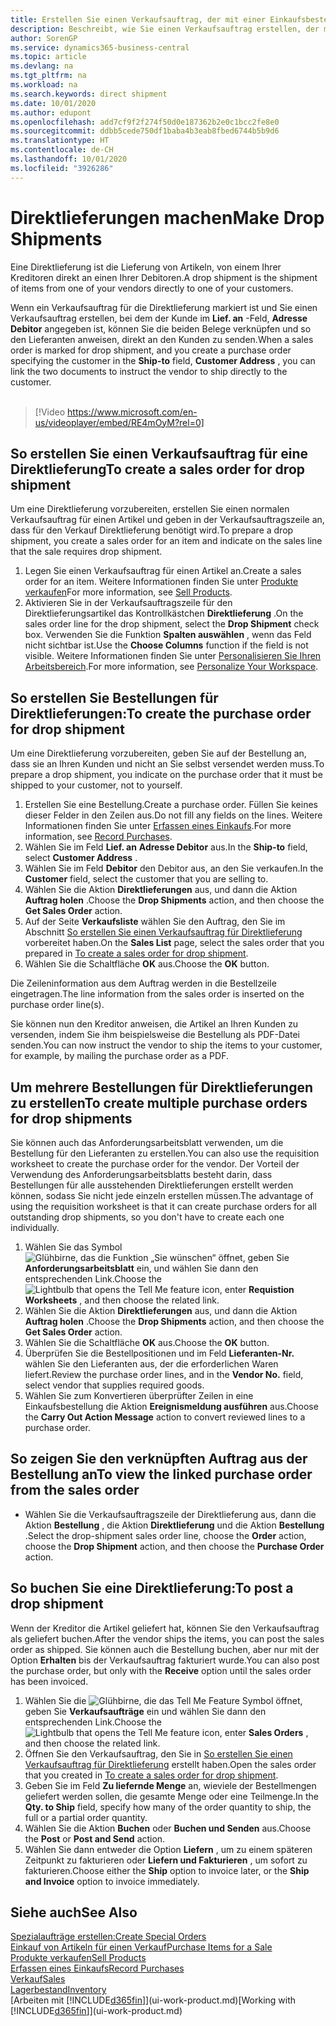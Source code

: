 ```yaml
---
title: Erstellen Sie einen Verkaufsauftrag, der mit einer Einkaufsbestellung für eine direkte Lieferung verknüpft ist | Microsoft Docs
description: Beschreibt, wie Sie einen Verkaufsauftrag erstellen, der mit einer Bestellung verknüpft ist, um sicherzustellen, dass die Artikel vom Kreditor direkt an den Debitor versendet werden
author: SorenGP
ms.service: dynamics365-business-central
ms.topic: article
ms.devlang: na
ms.tgt_pltfrm: na
ms.workload: na
ms.search.keywords: direct shipment
ms.date: 10/01/2020
ms.author: edupont
ms.openlocfilehash: add7cf9f2f274f50d0e187362b2e0c1bcc2fe8e0
ms.sourcegitcommit: ddbb5cede750df1baba4b3eab8fbed6744b5b9d6
ms.translationtype: HT
ms.contentlocale: de-CH
ms.lasthandoff: 10/01/2020
ms.locfileid: "3926286"
---
```

# <a name="make-drop-shipments"></a><span data-ttu-id="ee08b-103">Direktlieferungen machen</span><span class="sxs-lookup"><span data-stu-id="ee08b-103">Make Drop Shipments</span></span>

<span data-ttu-id="ee08b-104">Eine Direktlieferung ist die Lieferung von Artikeln, von einem Ihrer Kreditoren direkt an einen Ihrer Debitoren.</span><span class="sxs-lookup"><span data-stu-id="ee08b-104">A drop shipment is the shipment of items from one of your vendors directly to one of your customers.</span></span>

<span data-ttu-id="ee08b-105">Wenn ein Verkaufsauftrag für die Direktlieferung markiert ist und Sie einen Verkaufsauftrag erstellen, bei dem der Kunde im **Lief. an** -Feld, **Adresse Debitor** angegeben ist, können Sie die beiden Belege verknüpfen und so den Lieferanten anweisen, direkt an den Kunden zu senden.</span><span class="sxs-lookup"><span data-stu-id="ee08b-105">When a sales order is marked for drop shipment, and you create a purchase order specifying the customer in the **Ship-to** field, **Customer Address** , you can link the two documents to instruct the vendor to ship directly to the customer.</span></span>
<br><br>  
  
> [!Video https://www.microsoft.com/en-us/videoplayer/embed/RE4mOyM?rel=0]

## <a name="to-create-a-sales-order-for-drop-shipment"></a><span data-ttu-id="ee08b-106">So erstellen Sie einen Verkaufsauftrag für eine Direktlieferung</span><span class="sxs-lookup"><span data-stu-id="ee08b-106">To create a sales order for drop shipment</span></span>

<span data-ttu-id="ee08b-107">Um eine Direktlieferung vorzubereiten, erstellen Sie einen normalen Verkaufsauftrag für einen Artikel und geben in der Verkaufsauftragszeile an, dass für den Verkauf Direktlieferung benötigt wird.</span><span class="sxs-lookup"><span data-stu-id="ee08b-107">To prepare a drop shipment, you create a sales order for an item and indicate on the sales line that the sale requires drop shipment.</span></span>

1. <span data-ttu-id="ee08b-108">Legen Sie einen Verkaufsauftrag für einen Artikel an.</span><span class="sxs-lookup"><span data-stu-id="ee08b-108">Create a sales order for an item.</span></span> <span data-ttu-id="ee08b-109">Weitere Informationen finden Sie unter [Produkte verkaufen](sales-how-sell-products.md)</span><span class="sxs-lookup"><span data-stu-id="ee08b-109">For more information, see [Sell Products](sales-how-sell-products.md).</span></span>
2. <span data-ttu-id="ee08b-110">Aktivieren Sie in der Verkaufsauftragszeile für den Direktlieferungsartikel das Kontrollkästchen **Direktlieferung** .</span><span class="sxs-lookup"><span data-stu-id="ee08b-110">On the sales order line for the drop shipment, select the **Drop Shipment** check box.</span></span> <span data-ttu-id="ee08b-111">Verwenden Sie die Funktion **Spalten auswählen** , wenn das Feld nicht sichtbar ist.</span><span class="sxs-lookup"><span data-stu-id="ee08b-111">Use the **Choose Columns** function if the field is not visible.</span></span> <span data-ttu-id="ee08b-112">Weitere Informationen finden Sie unter [Personalisieren Sie Ihren Arbeitsbereich](ui-personalization-user.md).</span><span class="sxs-lookup"><span data-stu-id="ee08b-112">For more information, see [Personalize Your Workspace](ui-personalization-user.md).</span></span>

## <a name="to-create-the-purchase-order-for-drop-shipment"></a><span data-ttu-id="ee08b-113">So erstellen Sie Bestellungen für Direktlieferungen:</span><span class="sxs-lookup"><span data-stu-id="ee08b-113">To create the purchase order for drop shipment</span></span>

<span data-ttu-id="ee08b-114">Um eine Direktlieferung vorzubereiten, geben Sie auf der Bestellung an, dass sie an Ihren Kunden und nicht an Sie selbst versendet werden muss.</span><span class="sxs-lookup"><span data-stu-id="ee08b-114">To prepare a drop shipment, you indicate on the purchase order that it must be shipped to your customer, not to yourself.</span></span>

1. <span data-ttu-id="ee08b-115">Erstellen Sie eine Bestellung.</span><span class="sxs-lookup"><span data-stu-id="ee08b-115">Create a purchase order.</span></span> <span data-ttu-id="ee08b-116">Füllen Sie keines dieser Felder in den Zeilen aus.</span><span class="sxs-lookup"><span data-stu-id="ee08b-116">Do not fill any fields on the lines.</span></span> <span data-ttu-id="ee08b-117">Weitere Informationen finden Sie unter [Erfassen eines Einkaufs](purchasing-how-record-purchases.md).</span><span class="sxs-lookup"><span data-stu-id="ee08b-117">For more information, see [Record Purchases](purchasing-how-record-purchases.md).</span></span>
2. <span data-ttu-id="ee08b-118">Wählen Sie im Feld **Lief. an** **Adresse Debitor** aus.</span><span class="sxs-lookup"><span data-stu-id="ee08b-118">In the **Ship-to** field, select **Customer Address** .</span></span>
3. <span data-ttu-id="ee08b-119">Wählen Sie im Feld **Debitor** den Debitor aus, an den Sie verkaufen.</span><span class="sxs-lookup"><span data-stu-id="ee08b-119">In the **Customer** field, select the customer that you are selling to.</span></span>
4. <span data-ttu-id="ee08b-120">Wählen Sie die Aktion **Direktlieferungen** aus, und dann die Aktion **Auftrag holen** .</span><span class="sxs-lookup"><span data-stu-id="ee08b-120">Choose the **Drop Shipments** action, and then choose the **Get Sales Order** action.</span></span>
5. <span data-ttu-id="ee08b-121">Auf der Seite **Verkaufsliste** wählen Sie den Auftrag, den Sie im Abschnitt [So erstellen Sie einen Verkaufsauftrag für Direktlieferung](sales-how-drop-shipment.md#to-create-a-sales-order-for-drop-shipment) vorbereitet haben.</span><span class="sxs-lookup"><span data-stu-id="ee08b-121">On the **Sales List** page, select the sales order that you prepared in [To create a sales order for drop shipment](sales-how-drop-shipment.md#to-create-a-sales-order-for-drop-shipment).</span></span>
6. <span data-ttu-id="ee08b-122">Wählen Sie die Schaltfläche **OK** aus.</span><span class="sxs-lookup"><span data-stu-id="ee08b-122">Choose the **OK** button.</span></span>

<span data-ttu-id="ee08b-123">Die Zeileninformation aus dem Auftrag werden in die Bestellzeile eingetragen.</span><span class="sxs-lookup"><span data-stu-id="ee08b-123">The line information from the sales order is inserted on the purchase order line(s).</span></span>

<span data-ttu-id="ee08b-124">Sie können nun den Kreditor anweisen, die Artikel an Ihren Kunden zu versenden, indem Sie ihm beispielsweise die Bestellung als PDF-Datei senden.</span><span class="sxs-lookup"><span data-stu-id="ee08b-124">You can now instruct the vendor to ship the items to your customer, for example, by mailing the purchase order as a PDF.</span></span>     

## <a name="to-create-multiple-purchase-orders-for-drop-shipments"></a><span data-ttu-id="ee08b-125">Um mehrere Bestellungen für Direktlieferungen zu erstellen</span><span class="sxs-lookup"><span data-stu-id="ee08b-125">To create multiple purchase orders for drop shipments</span></span>

<span data-ttu-id="ee08b-126">Sie können auch das Anforderungsarbeitsblatt verwenden, um die Bestellung für den Lieferanten zu erstellen.</span><span class="sxs-lookup"><span data-stu-id="ee08b-126">You can also use the requisition worksheet to create the purchase order for the vendor.</span></span> <span data-ttu-id="ee08b-127">Der Vorteil der Verwendung des Anforderungsarbeitsblatts besteht darin, dass Bestellungen für alle ausstehenden Direktlieferungen erstellt werden können, sodass Sie nicht jede einzeln erstellen müssen.</span><span class="sxs-lookup"><span data-stu-id="ee08b-127">The advantage of using the requisition worksheet is that it can create purchase orders for all outstanding drop shipments, so you don't have to create each one individually.</span></span>

1. <span data-ttu-id="ee08b-128">Wählen Sie das Symbol ![Glühbirne, das die Funktion „Sie wünschen“ öffnet](media/ui-search/search_small.png "Tell Me-Funktion"), geben Sie **Anforderungsarbeitsblatt** ein, und wählen Sie dann den entsprechenden Link.</span><span class="sxs-lookup"><span data-stu-id="ee08b-128">Choose the ![Lightbulb that opens the Tell Me feature](media/ui-search/search_small.png "Tell me what you want to do") icon, enter **Requistion Worksheets** , and then choose the related link.</span></span>
2. <span data-ttu-id="ee08b-129">Wählen Sie die Aktion **Direktlieferungen** aus, und dann die Aktion **Auftrag holen** .</span><span class="sxs-lookup"><span data-stu-id="ee08b-129">Choose the **Drop Shipments** action, and then choose the **Get Sales Order** action.</span></span>
3. <span data-ttu-id="ee08b-130">Wählen Sie die Schaltfläche **OK** aus.</span><span class="sxs-lookup"><span data-stu-id="ee08b-130">Choose the **OK** button.</span></span>
4. <span data-ttu-id="ee08b-131">Überprüfen Sie die Bestellpositionen und im Feld **Lieferanten-Nr.** wählen Sie den Lieferanten aus, der die erforderlichen Waren liefert.</span><span class="sxs-lookup"><span data-stu-id="ee08b-131">Review the purchase order lines, and in the **Vendor No.** field, select vendor that supplies required goods.</span></span> 
5. <span data-ttu-id="ee08b-132">Wählen Sie zum Konvertieren überprüfter Zeilen in eine Einkaufsbestellung die Aktion **Ereignismeldung ausführen** aus.</span><span class="sxs-lookup"><span data-stu-id="ee08b-132">Choose the **Carry Out Action Message** action to convert reviewed lines to a purchase order.</span></span>

## <a name="to-view-the-linked-purchase-order-from-the-sales-order"></a><span data-ttu-id="ee08b-133">So zeigen Sie den verknüpften Auftrag aus der Bestellung an</span><span class="sxs-lookup"><span data-stu-id="ee08b-133">To view the linked purchase order from the sales order</span></span>

* <span data-ttu-id="ee08b-134">Wählen Sie die Verkaufsauftragszeile der Direktlieferung aus, dann die Aktion **Bestellung** , die Aktion **Direktlieferung** und die Aktion **Bestellung** .</span><span class="sxs-lookup"><span data-stu-id="ee08b-134">Select the drop-shipment sales order line, choose the **Order** action, choose the **Drop Shipment** action, and then choose the **Purchase Order** action.</span></span>

## <a name="to-post-a-drop-shipment"></a><span data-ttu-id="ee08b-135">So buchen Sie eine Direktlieferung:</span><span class="sxs-lookup"><span data-stu-id="ee08b-135">To post a drop shipment</span></span>

<span data-ttu-id="ee08b-136">Wenn der Kreditor die Artikel geliefert hat, können Sie den Verkaufsauftrag als geliefert buchen.</span><span class="sxs-lookup"><span data-stu-id="ee08b-136">After the vendor ships the items, you can post the sales order as shipped.</span></span> <span data-ttu-id="ee08b-137">Sie können auch die Bestellung buchen, aber nur mit der Option **Erhalten** bis der Verkaufsauftrag fakturiert wurde.</span><span class="sxs-lookup"><span data-stu-id="ee08b-137">You can also post the purchase order, but only with the **Receive** option until the sales order has been invoiced.</span></span>

1. <span data-ttu-id="ee08b-138">Wählen Sie die ![Glühbirne, die das Tell Me Feature](media/ui-search/search_small.png "Tell Me-Funktion") Symbol öffnet, geben Sie **Verkaufsaufträge** ein und wählen Sie dann den entsprechenden Link.</span><span class="sxs-lookup"><span data-stu-id="ee08b-138">Choose the ![Lightbulb that opens the Tell Me feature](media/ui-search/search_small.png "Tell me what you want to do") icon, enter **Sales Orders** , and then choose the related link.</span></span>
2. <span data-ttu-id="ee08b-139">Öffnen Sie den Verkaufsauftrag, den Sie in [So erstellen Sie einen Verkaufsauftrag für Direktlieferung](#to-create-a-sales-order-for-drop-shipment) erstellt haben.</span><span class="sxs-lookup"><span data-stu-id="ee08b-139">Open the sales order that you created in [To create a sales order for drop shipment](#to-create-a-sales-order-for-drop-shipment).</span></span>
3. <span data-ttu-id="ee08b-140">Geben Sie im Feld **Zu liefernde Menge** an, wieviele der Bestellmengen geliefert werden sollen, die gesamte Menge oder eine Teilmenge.</span><span class="sxs-lookup"><span data-stu-id="ee08b-140">In the **Qty. to Ship** field, specify how many of the order quantity to ship, the full or a partial order quantity.</span></span>
4. <span data-ttu-id="ee08b-141">Wählen Sie die Aktion **Buchen** oder **Buchen und Senden** aus.</span><span class="sxs-lookup"><span data-stu-id="ee08b-141">Choose the **Post** or **Post and Send** action.</span></span>
5. <span data-ttu-id="ee08b-142">Wählen Sie dann entweder die Option **Liefern** , um zu einem späteren Zeitpunkt zu fakturieren oder **Liefern und Fakturieren** , um sofort zu fakturieren.</span><span class="sxs-lookup"><span data-stu-id="ee08b-142">Choose either the **Ship** option to invoice later, or the **Ship and Invoice** option to invoice immediately.</span></span>

## <a name="see-also"></a><span data-ttu-id="ee08b-143">Siehe auch</span><span class="sxs-lookup"><span data-stu-id="ee08b-143">See Also</span></span>

[<span data-ttu-id="ee08b-144">Spezialaufträge erstellen:</span><span class="sxs-lookup"><span data-stu-id="ee08b-144">Create Special Orders</span></span>](sales-how-to-create-special-orders.md)  
[<span data-ttu-id="ee08b-145">Einkauf von Artikeln für einen Verkauf</span><span class="sxs-lookup"><span data-stu-id="ee08b-145">Purchase Items for a Sale</span></span>](purchasing-how-purchase-products-sale.md)  
[<span data-ttu-id="ee08b-146">Produkte verkaufen</span><span class="sxs-lookup"><span data-stu-id="ee08b-146">Sell Products</span></span>](sales-how-sell-products.md)  
[<span data-ttu-id="ee08b-147">Erfassen eines Einkaufs</span><span class="sxs-lookup"><span data-stu-id="ee08b-147">Record Purchases</span></span>](purchasing-how-record-purchases.md)  
[<span data-ttu-id="ee08b-148">Verkauf</span><span class="sxs-lookup"><span data-stu-id="ee08b-148">Sales</span></span>](sales-manage-sales.md)  
[<span data-ttu-id="ee08b-149">Lagerbestand</span><span class="sxs-lookup"><span data-stu-id="ee08b-149">Inventory</span></span>](inventory-manage-inventory.md)  
<span data-ttu-id="ee08b-150">[Arbeiten mit [!INCLUDE[d365fin](includes/d365fin_md.md)]](ui-work-product.md)</span><span class="sxs-lookup"><span data-stu-id="ee08b-150">[Working with [!INCLUDE[d365fin](includes/d365fin_md.md)]](ui-work-product.md)</span></span>
